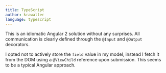 ```yaml
---
title: TypeScript
author: krawaller
language: typescript
---
```


This is an idiomatic Angular 2 solution without any surprises. All communication is clearly defined through the `@Input` and `@Output` decorators.

I opted not to actively store the `field` value in my model, instead I fetch it from the DOM using a `@ViewChild` reference upon submission. This seems to be a typical Angular approach.